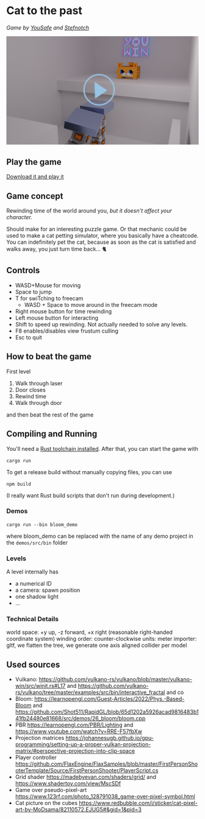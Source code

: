 # Cat to the past
*Game by [YouSafe](https://github.com/YouSafe) and [Stefnotch](https://github.com/Stefnotch)*


<a href="https://raw.githubusercontent.com/stefnotch/cgue23-cat-to-the-past/main/video-cat-to-the-past.mp4"><img src="./play-video.png" alt="Play video"/></a>

## Play the game

[Download it and play it](https://github.com/stefnotch/cgue23-cat-to-the-past/releases/tag/v0.0.2)

## Game concept

Rewinding time of the world around you, _but it doesn't affect your character._

Should make for an interesting puzzle game. Or that mechanic could be used to make a cat petting simulator, where you basically have a cheatcode. You can indefinitely pet the cat, because as soon as the cat is satisfied and walks away, you just turn time back... :cat2:

## Controls

- WASD+Mouse for moving
- Space to jump
- T for swiTching to freecam
  - WASD + Space to move around in the freecam mode
- Right mouse button for time rewinding
- Left mouse button for interacting
- Shift to speed up rewinding. Not actually needed to solve any levels.
- F8 enables/disables view frustum culling
- Esc to quit

## How to beat the game

First level
1. Walk through laser
2. Door closes
3. Rewind time
4. Walk through door

and then beat the rest of the game


## Compiling and Running

You'll need a [Rust toolchain installed](https://www.rust-lang.org/tools/install). After that, you can start the game with

```
cargo run
```

To get a release build without manually copying files, you can use

```
npm build
```

(I really want Rust build scripts that don't run during development.)

### Demos

```
cargo run --bin bloom_demo
```

where bloom_demo can be replaced with the name of any demo project in the `demos/src/bin` folder

### Levels

A level internally has

- a numerical ID
- a camera: spawn position
- one shadow light
- ...

### Technical Details

world space: +y up, -z forward, +x right (reasonable right-handed coordinate system)
winding order: counter-clockwise
units: meter
importer: gltf, we flatten the tree, we generate one axis aligned collider per model

## Used sources

- Vulkano: https://github.com/vulkano-rs/vulkano/blob/master/vulkano-win/src/winit.rs#L17 and https://github.com/vulkano-rs/vulkano/tree/master/examples/src/bin/interactive_fractal and co
- Bloom:  https://learnopengl.com/Guest-Articles/2022/Phys.-Based-Bloom and https://github.com/Shot511/RapidGL/blob/65d1202a5926acad9816483b141fb24480e81668/src/demos/26_bloom/bloom.cpp
- PBR https://learnopengl.com/PBR/Lighting and https://www.youtube.com/watch?v=RRE-F57fbXw
- Projection matrices  https://johannesugb.github.io/gpu-programming/setting-up-a-proper-vulkan-projection-matrix/#perspective-projection-into-clip-space
- Player controller https://github.com/FlaxEngine/FlaxSamples/blob/master/FirstPersonShooterTemplate/Source/FirstPersonShooter/PlayerScript.cs
- Grid shader https://madebyevan.com/shaders/grid/ and https://www.shadertoy.com/view/MscSDf
- Game over pseudo-pixel-art https://www.123rf.com/photo_128791038_game-over-pixel-symbol.html
- Cat picture on the cubes https://www.redbubble.com/i/sticker/cat-pixel-art-by-MoDsama/82110572.EJUG5#&gid=1&pid=3
